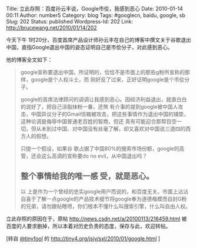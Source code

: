 Title: 立此存照：百度孙云丰说，Google市侩，我感到恶心
Date: 2010-01-14 00:11
Author: number5
Category: blog
Tags: #googlecn, baidu, google, sb
Slug: 202
Status: published
Wordpress-Id: 202
Link: http://brucewang.net/2010/01/14/202

<div>

今天下午
1时20分，百度首席产品设计师孙云丰在自己的博客中撰文关于谷歌退出中国，直指Google退出中国的姿态证明自己是市侩分子，对此感到恶心。

</div>

<div>

他的博客全文如下：

</div>

> <div>
>
> google宣称要退出中国，所证明的，恰恰不是市面上的那些g粉所宣称的那样，google是个人权斗士，而
> 刚好反了过来，正好证明google是个市侩分子。
>
> </div>
>
> <div>
>
> google的首席法律顾问的调调让我感到恶心。因经济利益退出，就直白白的说好了，把自己涂脂抹粉一番，还煞
> 有介事的提到google被中国人攻击，中国异议分子的Gmail信箱被攻击，把这些事情作为退出中国的铺垫，这种论调是侮辱中国普通老百姓的智商，但还
> 真有可能迎合那帮目空一切，但从未到过中国、对中国没有丝毫了解，却又喜欢对中国说三道四的西方人的假想。
>
> </div>
>
> <div>
>
> 只提一个假设，如果谷
> 歌占据了中国80%的搜索市场份额，google的高管，还会这么高调的宣称要do no
> evil，从中国退出吗？
>
> </div>
>
> 整个事情给我的唯一感 受，就是恶心。  
>  --------------  
>  以
> 上是作为一个曾经的忠实google用户而说的，和百度无关。市面上沾沾自喜于了解一点google的产品技术细节将google奉为道德楷模而自封G粉
> 的兄弟，请勿跟帖瞎喷，你们根本不懂什么叫搜索引擎，什么叫自由人权。

立此存照的原因在于，原帖 http://news.csdn.net/a/20100113/216459.html
被百度的人要求删掉，所以本着对历史负责的态度，保存与此，欢迎转帖。

[转自 [@tinyfool](https://twitter.com/tinyfool) 的
http://tiny4.org/jsjy/sxl/2010/01/google.html ]
